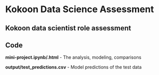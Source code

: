# Kokoon Data Science Assessment

Kokoon data scientist role assessment
---

## Code

**mini-project.ipynb/.html** - The analysis, modeling, comparisons

**output/test_predictions.csv** - Model predictions of the test data
